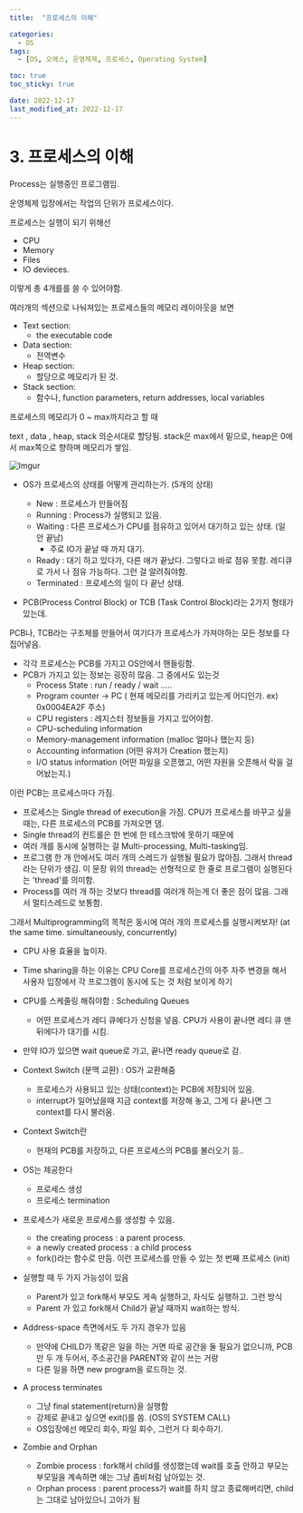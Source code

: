 ```yaml
---
title:  "프로세스의 이해" 

categories:
  - OS
tags:
  - [OS, 오에스, 운영체제, 프로세스, Operating System]

toc: true
toc_sticky: true

date: 2022-12-17
last_modified_at: 2022-12-17
---
```



# 3. 프로세스의 이해

Process는 실행중인 프로그램임. 

운영체제 입장에서는 작업의 단위가 프로세스이다.

프로세스는 실행이 되기 위해선

- CPU
- Memory
- Files
- IO devieces.

이렇게 총 4개를를 쓸 수 있어야함.

여러개의 섹션으로 나눠져있는 프로세스들의 메모리 레이아웃을 보면

- Text section:
    - the executable code
- Data section:
    - 전역변수
- Heap section:
    - 할당으로 메모리가 된 것.
- Stack section:
    - 함수나, function parameters, return addresses, local variables

프로세스의 메모리가 0 ~ max까지라고 할 때

text , data , heap, stack 의순서대로 할당됨. stack은 max에서 밑으로, heap은 0에서 max쪽으로 향하며 메모리가 쌓임. 

![Imgur](https://i.imgur.com/ycVMy8C.png)

- OS가 프로세스의 상태를 어떻게 관리하는가. (5개의 상태)
    - New : 프로세스가 만들어짐
    - Running : Process가 실행되고 있음.
    - Waiting : 다른 프로세스가 CPU를 점유하고 있어서 대기하고 있는 상태. (일 안 끝남)
        - 주로 IO가 끝날 때 까지 대기.
    - Ready : 대기 하고 있다가, 다른 애가 끝났다. 그렇다고 바로 점유 못함. 레디큐로 가서 나 점유 가능하다. 그런 걸 알려줘야함.
    - Terminated : 프로세스의 일이 다 끝난 상태.
    
- PCB(Process Control Block) or TCB (Task Control Block)라는 2가지 형태가 있는데. 

PCB나, TCB라는 구조체를 만들어서 여기다가 프로세스가 가져야하는 모든 정보를 다 집어넣음.

- 각각 프로세스는 PCB를 가지고 OS안에서 핸들링함.
- PCB가 가지고 있는 정보는 굉장히 많음. 그 중에서도 있는것
    - Process State : run / ready / wait .....
    - Program counter → PC ( 현재 메모리를 가리키고 있는게 어디인가. ex) 0x0004EA2F 주소)
    - CPU registers : 레지스터 정보들을 가지고 있어야함.
    - CPU-scheduling information
    - Memory-management information (malloc 얼마나 했는지 등)
    - Accounting information (어떤 유저가 Creation 했는지)
    - I/O status information (어떤 파일을 오픈했고, 어떤 자원을 오픈해서 락을 걸어놨는지.)
    

이런 PCB는 프로세스마다 가짐. 

- 프로세스는 Single thread of execution을 가짐. CPU가 프로세스를 바꾸고 싶을때는, 다른 프로세스의 PCB를 가져오면 댐.
- Single thread의 컨트롤은 한 번에 한 테스크밖에 못하기 때문에
- 여러 개를 동시에 실행하는 걸 Multi-processing, Multi-tasking임.
- 프로그램 한 개 안에서도 여러 개의 스레드가 실행될 필요가 많아짐. 그래서 thread라는 단위가 생김. 이 문장 위의 thread는 선형적으로 한 줄로 프로그램이 실행된다는 'thread'를 의미함.
- Process를 여러 개 하는 것보다 thread를 여러개 하는게 더 좋은 점이 많음. 그래서 멀티스레드로 보통함.

그래서 Multiprogramming의 목적은 동시에 여러 개의 프로세스를 실행시켜보자! (at the same time. simultaneously, concurrently)

- CPU 사용 효율을 높이자.
- Time sharing을 하는 이유는 CPU Core를 프로세스간의 아주 자주 변경을 해서 사용자 입장에서 각 프로그램이 동시에 도는 것 처럼 보이게 하기
- CPU를 스케줄링 해줘야함 : Scheduling Queues
    - 어떤 프로세스가 레디 큐에다가 신청을 넣음. CPU가 사용이 끝나면 레디 큐 맨 뒤에다가 대기를 시킴.
    
- 만약 IO가 있으면 wait queue로 가고, 끝나면 ready queue로 감.

- Context Switch (문맥 교환) : OS가 교환해줌
    - 프로세스가 사용되고 있는 상태(context)는 PCB에 저장되어 있음.
    - interrupt가 일어났을때 지금 context를 저장해 놓고, 그게 다 끝나면 그 context를 다시 불러옴.
    
- Context Switch란
    - 현재의 PCB를 저장하고, 다른 프로세스의 PCB를 불러오기 등..
    
- OS는 제공한다
    - 프로세스 생성
    - 프로세스 termination
    
- 프로세스가 새로운 프로세스를 생성할 수 있음.
    - the creating process : a parent process.
    - a newly created process : a child process
    - fork()라는 함수로 만듬. 이런 프로세스를 만들 수 있는 첫 번째 프로세스 (init)
    
- 실행할 때 두 가지 가능성이 있음
    - Parent가 있고 fork해서 부모도 게속 실행하고, 자식도 실행하고. 그런 방식
    - Parent 가 있고 fork해서 Child가 끝날 때까지 wait하는 방식.
    
- Address-space 측면에서도 두 가지 경우가 있음
    - 만약에 CHILD가 똑같은 일을 하는 거면 따로 공간을 둘 필요가 없으니까, PCB만 두 개 두어서, 주소공간을 PARENT와 같이 쓰는 거랑
    - 다른 일을 하면 new program을 로드하는 것.
    
- A process terminates
    - 그냥 final statement(return)을 실행함
    - 강제로 끝내고 싶으면 exit()를 씀. (OS의 SYSTEM CALL)
    - OS입장에선 메모리 회수, 파일 회수, 그런거 다 회수하기.
    
- Zombie and Orphan
    - Zombie process : fork해서 child를 생성했는데 wait를 호출 안하고 부모는 부모일을 계속하면 얘는 그냥 좀비처럼 남아있는 것.
    - Orphan process : parent process가 wait를 하지 않고 종료해버리면, child는 그대로 남아있으니 고아가 됨